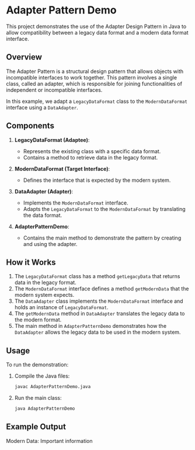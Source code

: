 # Adapter Pattern Demo

This project demonstrates the use of the Adapter Design Pattern in Java to allow compatibility between a legacy data format and a modern data format interface.

## Overview

The Adapter Pattern is a structural design pattern that allows objects with incompatible interfaces to work together. This pattern involves a single class, called an adapter, which is responsible for joining functionalities of independent or incompatible interfaces.

In this example, we adapt a `LegacyDataFormat` class to the `ModernDataFormat` interface using a `DataAdapter`.

## Components

1. **LegacyDataFormat (Adaptee)**: 
   - Represents the existing class with a specific data format.
   - Contains a method to retrieve data in the legacy format.

2. **ModernDataFormat (Target Interface)**: 
   - Defines the interface that is expected by the modern system.

3. **DataAdapter (Adapter)**: 
   - Implements the `ModernDataFormat` interface.
   - Adapts the `LegacyDataFormat` to the `ModernDataFormat` by translating the data format.

4. **AdapterPatternDemo**: 
   - Contains the main method to demonstrate the pattern by creating and using the adapter.

## How it Works

1. The `LegacyDataFormat` class has a method `getLegacyData` that returns data in the legacy format.
2. The `ModernDataFormat` interface defines a method `getModernData` that the modern system expects.
3. The `DataAdapter` class implements the `ModernDataFormat` interface and holds an instance of `LegacyDataFormat`.
4. The `getModernData` method in `DataAdapter` translates the legacy data to the modern format.
5. The main method in `AdapterPatternDemo` demonstrates how the `DataAdapter` allows the legacy data to be used in the modern system.

## Usage

To run the demonstration:

1. Compile the Java files:
    ```sh
    javac AdapterPatternDemo.java
    ```
2. Run the main class:
    ```sh
    java AdapterPatternDemo
    ```

## Example Output

Modern Data: Important information